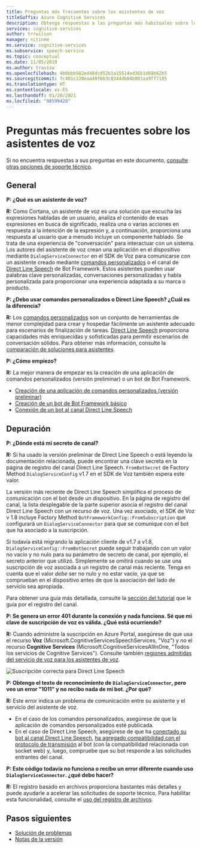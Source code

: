 ```yaml
---
title: Preguntas más frecuentes sobre los asistentes de voz
titleSuffix: Azure Cognitive Services
description: Obtenga respuestas a las preguntas más habituales sobre los asistentes de voz que usan comandos personalizados o el canal de Direct Line Speech.
services: cognitive-services
author: trrwilson
manager: nitinme
ms.service: cognitive-services
ms.subservice: speech-service
ms.topic: conceptual
ms.date: 11/05/2019
ms.author: travisw
ms.openlocfilehash: 4b0bbb982ed48dc052b1a15514ad36b1d69b62b5
ms.sourcegitcommit: fc401c220eaa40f6b3c8344db84b801aa9ff7185
ms.translationtype: HT
ms.contentlocale: es-ES
ms.lasthandoff: 01/20/2021
ms.locfileid: "98599428"
---
```

# <a name="voice-assistants-frequently-asked-questions"></a>Preguntas más frecuentes sobre los asistentes de voz

Si no encuentra respuestas a sus preguntas en este documento, [consulte otras opciones de soporte técnico](../cognitive-services-support-options.md?context=%2fazure%2fcognitive-services%2fspeech-service%2fcontext%2fcontext%253fcontext%253d%2fazure%2fcognitive-services%2fspeech-service%2fcontext%2fcontext).

## <a name="general"></a>General

**P: ¿Qué es un asistente de voz?**

**R:** Como Cortana, un asistente de voz es una solución que escucha las expresiones habladas de un usuario, analiza el contenido de esas expresiones en busca de significado, realiza una o varias acciones en respuesta a la intención de la expresión y, a continuación, proporciona una respuesta al usuario que a menudo incluye un componente hablado. Se trata de una experiencia de "conversación" para interactuar con un sistema. Los autores del asistente de voz crean una aplicación en el dispositivo mediante `DialogServiceConnector` en el SDK de Voz para comunicarse con un asistente creado mediante [comandos personalizados](custom-commands.md) o el canal de [Direct Line Speech](direct-line-speech.md) de Bot Framework. Estos asistentes pueden usar palabras clave personalizadas, conversaciones personalizadas y habla personalizada para proporcionar una experiencia adaptada a su marca o producto.

**P: ¿Debo usar comandos personalizados o Direct Line Speech? ¿Cuál es la diferencia?**

**R:** Los [comandos personalizados](custom-commands.md) son un conjunto de herramientas de menor complejidad para crear y hospedar fácilmente un asistente adecuado para escenarios de finalización de tareas. [Direct Line Speech](direct-line-speech.md) proporciona capacidades más enriquecidas y sofisticadas para permitir escenarios de conversación sólidos. Para obtener más información, consulte la [comparación de soluciones para asistentes](voice-assistants.md#choosing-an-assistant-solution).

**P: ¿Cómo empiezo?**

**R:** La mejor manera de empezar es la creación de una aplicación de comandos personalizados (versión preliminar) o un bot de Bot Framework.

- [Creación de una aplicación de comandos personalizados (versión preliminar)](./quickstart-custom-commands-application.md)
- [Creación de un bot de Bot Framework básico](/azure/bot-service/bot-builder-tutorial-basic-deploy?view=azure-bot-service-4.0)
- [Conexión de un bot al canal Direct Line Speech](/azure/bot-service/bot-service-channel-connect-directlinespeech)

## <a name="debugging"></a>Depuración

**P: ¿Dónde está mi secreto de canal?**

**R:** Si ha usado la versión preliminar de Direct Line Speech o está leyendo la documentación relacionada, puede encontrar una clave secreta en la página de registro del canal Direct Line Speech. `FromBotSecret` de Factory Method `DialogServiceConfig` v1.7 en el SDK de Voz también espera este valor.

La versión más reciente de Direct Line Speech simplifica el proceso de comunicación con el bot desde un dispositivo. En la página de registro del canal, la lista desplegable de la parte superior asocia el registro del canal Direct Line Speech con un recurso de voz. Una vez asociado, el SDK de Voz v 1.8 incluye Factory Method `BotFrameworkConfig::FromSubscription` que configurará un `DialogServiceConnector` para que se comunique con el bot que ha asociado a la suscripción.

Si todavía está migrando la aplicación cliente de v1.7 a v1.8, `DialogServiceConfig::FromBotSecret` puede seguir trabajando con un valor no vacío y no nulo para su parámetro de secreto de canal, por ejemplo, el secreto anterior que utilizó. Simplemente se omitirá cuando se use una suscripción de voz asociada a un registro de canal más reciente. Tenga en cuenta que el valor _debe_ ser no nulo y no estar vacío, ya que se comprueban en el dispositivo antes de que la asociación del lado de servicio sea apropiada.

Para obtener una guía más detallada, consulte la [sección del tutorial](tutorial-voice-enable-your-bot-speech-sdk.md#register-the-direct-line-speech-channel) que le guía por el registro del canal.

**P: Se genera un error 401 durante la conexión y nada funciona. Sé que mi clave de suscripción de voz es válida. ¿Qué está ocurriendo?**

**R:** Cuando administre la suscripción en Azure Portal, asegúrese de que usa el recurso **Voz** (Microsoft.CognitiveServicesSpeechServices, "Voz") y _no_ el recurso **Cognitive Services** (Microsoft.CognitiveServicesAllInOne, "Todos los servicios de Cognitive Services"). Consulte también [regiones admitidas del servicio de voz para los asistentes de voz](regions.md#voice-assistants).

![Suscripción correcta para Direct Line Speech](media/voice-assistants/faq-supported-subscription.png "ejemplo de una suscripción de voz compatible")

**P: Obtengo el texto de reconocimiento de `DialogServiceConnector`, pero veo un error "1011" y no recibo nada de mi bot. ¿Por qué?**

**R:** Este error indica un problema de comunicación entre su asistente y el servicio del asistente de voz.

- En el caso de los comandos personalizados, asegúrese de que la aplicación de comandos personalizados esté publicada.
- En el caso de Direct Line Speech, asegúrese de que ha [conectado su bot al canal Direct Line Speech](/azure/bot-service/bot-service-channel-connect-directlinespeech), [ha agregado compatibilidad con el protocolo de transmisión](/azure/bot-service/directline-speech-bot) al bot (con la compatibilidad relacionada con socket web) y, luego, compruebe que su bot responde a las solicitudes entrantes del canal.

**P: Este código todavía no funciona o recibo un error diferente cuando uso `DialogServiceConnector`. ¿qué debo hacer?**

**R:** El registro basado en archivos proporciona bastantes más detalles y puede ayudarle a acelerar las solicitudes de soporte técnico. Para habilitar esta funcionalidad, consulte el [uso del registro de archivos](how-to-use-logging.md).

## <a name="next-steps"></a>Pasos siguientes

- [Solución de problemas](troubleshooting.md)
- [Notas de la versión](releasenotes.md)